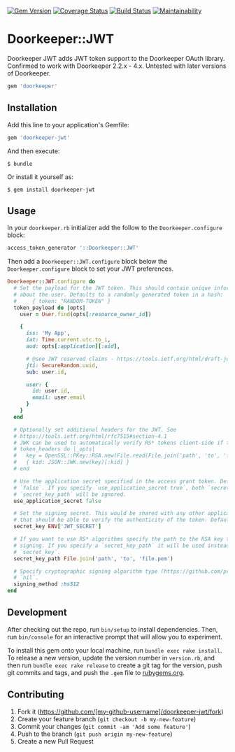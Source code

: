 [![Gem Version](https://badge.fury.io/rb/doorkeeper-jwt.svg)](https://rubygems.org/gems/doorkeeper-jwt)
[![Coverage Status](https://coveralls.io/repos/github/doorkeeper-gem/doorkeeper-jwt/badge.svg?branch=master)](https://coveralls.io/github/doorkeeper-gem/doorkeeper-jwt?branch=master)
[![Build Status](https://travis-ci.org/doorkeeper-gem/doorkeeper-jwt.svg?branch=master)](https://travis-ci.org/doorkeeper-gem/doorkeeper-jwt)
[![Maintainability](https://api.codeclimate.com/v1/badges/ca4d81b49acabda27e0c/maintainability)](https://codeclimate.com/github/doorkeeper-gem/doorkeeper-jwt/maintainability)

# Doorkeeper::JWT

Doorkeeper JWT adds JWT token support to the Doorkeeper OAuth library. Confirmed to work with Doorkeeper 2.2.x - 4.x.
Untested with later versions of Doorkeeper.

```ruby
gem 'doorkeeper'
```

## Installation

Add this line to your application's Gemfile:

```ruby
gem 'doorkeeper-jwt'
```

And then execute:

    $ bundle

Or install it yourself as:

    $ gem install doorkeeper-jwt

## Usage

In your `doorkeeper.rb` initializer add the follow to the `Doorkeeper.configure` block:

```ruby
access_token_generator '::Doorkeeper::JWT'
```

Then add a `Doorkeeper::JWT.configure` block below the `Doorkeeper.configure` block to set your JWT preferences.

```ruby
Doorkeeper::JWT.configure do
  # Set the payload for the JWT token. This should contain unique information
  # about the user. Defaults to a randomly generated token in a hash:
  #     { token: "RANDOM-TOKEN" }
  token_payload do |opts|
    user = User.find(opts[:resource_owner_id])

    {
      iss: 'My App',
      iat: Time.current.utc.to_i,
      aud: opts[:application][:uid],

      # @see JWT reserved claims - https://tools.ietf.org/html/draft-jones-json-web-token-07#page-7
      jti: SecureRandom.uuid,
      sub: user.id,

      user: {
        id: user.id,
        email: user.email
      }
    }
  end

  # Optionally set additional headers for the JWT. See
  # https://tools.ietf.org/html/rfc7515#section-4.1
  # JWK can be used to automatically verify RS* tokens client-side if token's kid matches a public kid in /oauth/discovery/keys
  # token_headers do |_opts|
  #   key = OpenSSL::PKey::RSA.new(File.read(File.join('path', 'to', 'file.pem')))
  #   { kid: JSON::JWK.new(key)[:kid] }
  # end

  # Use the application secret specified in the access grant token. Defaults to
  # `false`. If you specify `use_application_secret true`, both `secret_key` and
  # `secret_key_path` will be ignored.
  use_application_secret false

  # Set the signing secret. This would be shared with any other applications
  # that should be able to verify the authenticity of the token. Defaults to "secret".
  secret_key ENV['JWT_SECRET']

  # If you want to use RS* algorithms specify the path to the RSA key to use for
  # signing. If you specify a `secret_key_path` it will be used instead of
  # `secret_key`.
  secret_key_path File.join('path', 'to', 'file.pem')

  # Specify cryptographic signing algorithm type (https://github.com/progrium/ruby-jwt). Defaults to
  # `nil`.
  signing_method :hs512
end
```

## Development

After checking out the repo, run `bin/setup` to install dependencies. Then, run `bin/console` for an interactive prompt
that will allow you to experiment.

To install this gem onto your local machine, run `bundle exec rake install`. To release a new version, update the
version number in `version.rb`, and then run `bundle exec rake release` to create a git tag for the version, push git
commits and tags, and push the `.gem` file to [rubygems.org](https://rubygems.org).

## Contributing

1. Fork it (https://github.com/[my-github-username]/doorkeeper-jwt/fork)
2. Create your feature branch (`git checkout -b my-new-feature`)
3. Commit your changes (`git commit -am 'Add some feature'`)
4. Push to the branch (`git push origin my-new-feature`)
5. Create a new Pull Request
